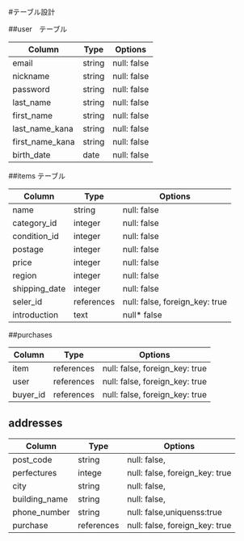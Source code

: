 #テーブル設計

##user　テーブル


| Column         | Type   | Options     |
| -------------- | ------ | ----------- |
| email          | string | null: false |
| nickname       | string | null: false |
| password       | string | null: false |
| last_name      | string | null: false |
| first_name     | string | null: false |
| last_name_kana | string | null: false |
| first_name_kana| string | null: false |
| birth_date     | date   | null: false |

##items テーブル

| Column         | Type       | Options                        |
| -------------- | ---------- | ------------------------------ |
| name           | string     | null: false                    |
| category_id    | integer    | null: false                    |
| condition_id   | integer    | null: false                    |
| postage        | integer    | null: false                    |
| price          | integer    | null: false                    |
| region         | integer    | null: false                    |
| shipping_date  | integer    | null: false                    |
| seler_id       | references | null: false, foreign_key: true |
| introduction   | text       | null* false                    |

##purchases

| Column         | Type       | Options                        |
| -------------- | ---------- | ------------------------------ |
| item           | references | null: false, foreign_key: true |
| user           | references | null: false, foreign_key: true |
| buyer_id       | references | null: false, foreign_key: true |

## addresses

| Column         | Type       | Options                        |
| -------------- | ---------- | ------------------------------ |
| post_code      | string     | null: false,                   |
| perfectures    | intege     | null: false, foreign_key: true |
| city           | string     | null: false,                   |
| building_name  | string     | null: false,                   |
| phone_number   | string     | null: false,uniquenss:true     |
| purchase       | references | null: false, foreign_key: true |
